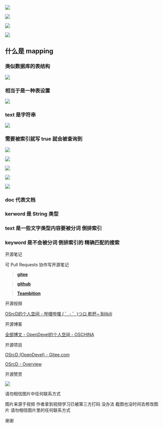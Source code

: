 ![](https://tcs.teambition.net/storage/31217341982ea33b114dcc03c21c7480a2fe?Signature=eyJhbGciOiJIUzI1NiIsInR5cCI6IkpXVCJ9.eyJBcHBJRCI6IjU5Mzc3MGZmODM5NjMyMDAyZTAzNThmMSIsIl9hcHBJZCI6IjU5Mzc3MGZmODM5NjMyMDAyZTAzNThmMSIsIl9vcmdhbml6YXRpb25JZCI6IiIsImV4cCI6MTYxMDcwMjMxOSwiaWF0IjoxNjEwMDk3NTE5LCJyZXNvdXJjZSI6Ii9zdG9yYWdlLzMxMjE3MzQxOTgyZWEzM2IxMTRkY2MwM2MyMWM3NDgwYTJmZSJ9.sxmnLNo5TAWZdRyJULXfmFHEnPcUQX38OpV_lCr27c8&download=2020-09-17%20174441.png "")

![](https://tcs.teambition.net/storage/31214b2da6b54c77d4c889a004e9b5be7cb7?Signature=eyJhbGciOiJIUzI1NiIsInR5cCI6IkpXVCJ9.eyJBcHBJRCI6IjU5Mzc3MGZmODM5NjMyMDAyZTAzNThmMSIsIl9hcHBJZCI6IjU5Mzc3MGZmODM5NjMyMDAyZTAzNThmMSIsIl9vcmdhbml6YXRpb25JZCI6IiIsImV4cCI6MTYxMDcwMjMxOSwiaWF0IjoxNjEwMDk3NTE5LCJyZXNvdXJjZSI6Ii9zdG9yYWdlLzMxMjE0YjJkYTZiNTRjNzdkNGM4ODlhMDA0ZTliNWJlN2NiNyJ9.rPnAsmBaDnXvIVsPSGkBl5gyRIR14p-3byxu9JPOhsI&download=image.png "")

![](https://tcs.teambition.net/storage/3121c2ee7b5685a5d77e125bb945b15ae1da?Signature=eyJhbGciOiJIUzI1NiIsInR5cCI6IkpXVCJ9.eyJBcHBJRCI6IjU5Mzc3MGZmODM5NjMyMDAyZTAzNThmMSIsIl9hcHBJZCI6IjU5Mzc3MGZmODM5NjMyMDAyZTAzNThmMSIsIl9vcmdhbml6YXRpb25JZCI6IiIsImV4cCI6MTYxMDcwMjMxOSwiaWF0IjoxNjEwMDk3NTE5LCJyZXNvdXJjZSI6Ii9zdG9yYWdlLzMxMjFjMmVlN2I1Njg1YTVkNzdlMTI1YmI5NDViMTVhZTFkYSJ9.kLVgKQV8EyxKCKkyXcuMINELtjwsEpz6UyxyMpbu8CE&download=image.png "")

![](https://tcs.teambition.net/storage/312137c1e40d8ca1b44376d17912c3891c21?Signature=eyJhbGciOiJIUzI1NiIsInR5cCI6IkpXVCJ9.eyJBcHBJRCI6IjU5Mzc3MGZmODM5NjMyMDAyZTAzNThmMSIsIl9hcHBJZCI6IjU5Mzc3MGZmODM5NjMyMDAyZTAzNThmMSIsIl9vcmdhbml6YXRpb25JZCI6IiIsImV4cCI6MTYxMDcwMjMxOSwiaWF0IjoxNjEwMDk3NTE5LCJyZXNvdXJjZSI6Ii9zdG9yYWdlLzMxMjEzN2MxZTQwZDhjYTFiNDQzNzZkMTc5MTJjMzg5MWMyMSJ9.Os1sLAWomCDwBUPCEApBmhnBxj2yEcVUnopdwK6LvnQ&download=image.png "")

## 什么是 mapping

### 类似数据库的表结构

![](https://tcs.teambition.net/storage/3121e42a461287d48aaafa35c59ae126dbb2?Signature=eyJhbGciOiJIUzI1NiIsInR5cCI6IkpXVCJ9.eyJBcHBJRCI6IjU5Mzc3MGZmODM5NjMyMDAyZTAzNThmMSIsIl9hcHBJZCI6IjU5Mzc3MGZmODM5NjMyMDAyZTAzNThmMSIsIl9vcmdhbml6YXRpb25JZCI6IiIsImV4cCI6MTYxMDcwMjMxOSwiaWF0IjoxNjEwMDk3NTE5LCJyZXNvdXJjZSI6Ii9zdG9yYWdlLzMxMjFlNDJhNDYxMjg3ZDQ4YWFhZmEzNWM1OWFlMTI2ZGJiMiJ9.0-6l49pGxk4DA89nPViP7bwnpiZ2y7XboeveYOhb7wE&download=image.png "")

### 相当于是一种表设置

![](https://tcs.teambition.net/storage/312176b9ec3f71900f20a47422a7224d08c3?Signature=eyJhbGciOiJIUzI1NiIsInR5cCI6IkpXVCJ9.eyJBcHBJRCI6IjU5Mzc3MGZmODM5NjMyMDAyZTAzNThmMSIsIl9hcHBJZCI6IjU5Mzc3MGZmODM5NjMyMDAyZTAzNThmMSIsIl9vcmdhbml6YXRpb25JZCI6IiIsImV4cCI6MTYxMDcwMjMxOSwiaWF0IjoxNjEwMDk3NTE5LCJyZXNvdXJjZSI6Ii9zdG9yYWdlLzMxMjE3NmI5ZWMzZjcxOTAwZjIwYTQ3NDIyYTcyMjRkMDhjMyJ9.ZIIIqHXCsbL7AyCHGERvQPO1kF2rX3YPWEZJ1nB7P5g&download=image.png "")

### text 是字符串

![](https://tcs.teambition.net/storage/312100f1a0e23e94dffac3094ab5fa817bb0?Signature=eyJhbGciOiJIUzI1NiIsInR5cCI6IkpXVCJ9.eyJBcHBJRCI6IjU5Mzc3MGZmODM5NjMyMDAyZTAzNThmMSIsIl9hcHBJZCI6IjU5Mzc3MGZmODM5NjMyMDAyZTAzNThmMSIsIl9vcmdhbml6YXRpb25JZCI6IiIsImV4cCI6MTYxMDcwMjMxOSwiaWF0IjoxNjEwMDk3NTE5LCJyZXNvdXJjZSI6Ii9zdG9yYWdlLzMxMjEwMGYxYTBlMjNlOTRkZmZhYzMwOTRhYjVmYTgxN2JiMCJ9.4MMH82uOvIiFDP4zFtdXtQUloklzFgY9p4rzQdIma3o&download=image.png "")

### 需要被索引就写 true 就会被查询到

![](https://tcs.teambition.net/storage/3121276dd35eed89b286d7ea28fa1e796194?Signature=eyJhbGciOiJIUzI1NiIsInR5cCI6IkpXVCJ9.eyJBcHBJRCI6IjU5Mzc3MGZmODM5NjMyMDAyZTAzNThmMSIsIl9hcHBJZCI6IjU5Mzc3MGZmODM5NjMyMDAyZTAzNThmMSIsIl9vcmdhbml6YXRpb25JZCI6IiIsImV4cCI6MTYxMDcwMjMxOSwiaWF0IjoxNjEwMDk3NTE5LCJyZXNvdXJjZSI6Ii9zdG9yYWdlLzMxMjEyNzZkZDM1ZWVkODliMjg2ZDdlYTI4ZmExZTc5NjE5NCJ9.f6ldMrtbB9Ryc47j5e8AwLn1_Fuvr3MY9WbJZnSUoYA&download=image.png "")

![](https://tcs.teambition.net/storage/31213ca9e73c775cf832bfa836dc04e0c8da?Signature=eyJhbGciOiJIUzI1NiIsInR5cCI6IkpXVCJ9.eyJBcHBJRCI6IjU5Mzc3MGZmODM5NjMyMDAyZTAzNThmMSIsIl9hcHBJZCI6IjU5Mzc3MGZmODM5NjMyMDAyZTAzNThmMSIsIl9vcmdhbml6YXRpb25JZCI6IiIsImV4cCI6MTYxMDcwMjMxOSwiaWF0IjoxNjEwMDk3NTE5LCJyZXNvdXJjZSI6Ii9zdG9yYWdlLzMxMjEzY2E5ZTczYzc3NWNmODMyYmZhODM2ZGMwNGUwYzhkYSJ9.hQooaZVaI-v6OpPnHQV4k8xBzv5ZkQCOL3wXPzr56Wk&download=image.png "")

![](https://tcs.teambition.net/storage/3121b81744e0cef3b793b431e1f1f1270ad9?Signature=eyJhbGciOiJIUzI1NiIsInR5cCI6IkpXVCJ9.eyJBcHBJRCI6IjU5Mzc3MGZmODM5NjMyMDAyZTAzNThmMSIsIl9hcHBJZCI6IjU5Mzc3MGZmODM5NjMyMDAyZTAzNThmMSIsIl9vcmdhbml6YXRpb25JZCI6IiIsImV4cCI6MTYxMDcwMjMxOSwiaWF0IjoxNjEwMDk3NTE5LCJyZXNvdXJjZSI6Ii9zdG9yYWdlLzMxMjFiODE3NDRlMGNlZjNiNzkzYjQzMWUxZjFmMTI3MGFkOSJ9.5kDRhs0DRHJgNxhD0Tmw_Oeh6FftRpQ_pOktnMVY0p4&download=image.png "")

![](https://tcs.teambition.net/storage/3121a5017aefb11101ead0967cbe11295f67?Signature=eyJhbGciOiJIUzI1NiIsInR5cCI6IkpXVCJ9.eyJBcHBJRCI6IjU5Mzc3MGZmODM5NjMyMDAyZTAzNThmMSIsIl9hcHBJZCI6IjU5Mzc3MGZmODM5NjMyMDAyZTAzNThmMSIsIl9vcmdhbml6YXRpb25JZCI6IiIsImV4cCI6MTYxMDcwMjMxOSwiaWF0IjoxNjEwMDk3NTE5LCJyZXNvdXJjZSI6Ii9zdG9yYWdlLzMxMjFhNTAxN2FlZmIxMTEwMWVhZDA5NjdjYmUxMTI5NWY2NyJ9.YzbtFC6C_Qoun4A3I1jTvz2gsBK3f3PQvzCuxiwjl20&download=image.png "")

![](https://tcs.teambition.net/storage/3121b9105b83840782f6ce006b3623bd466c?Signature=eyJhbGciOiJIUzI1NiIsInR5cCI6IkpXVCJ9.eyJBcHBJRCI6IjU5Mzc3MGZmODM5NjMyMDAyZTAzNThmMSIsIl9hcHBJZCI6IjU5Mzc3MGZmODM5NjMyMDAyZTAzNThmMSIsIl9vcmdhbml6YXRpb25JZCI6IiIsImV4cCI6MTYxMDcwMjMxOSwiaWF0IjoxNjEwMDk3NTE5LCJyZXNvdXJjZSI6Ii9zdG9yYWdlLzMxMjFiOTEwNWI4Mzg0MDc4MmY2Y2UwMDZiMzYyM2JkNDY2YyJ9.JeVphTDPWO581CjxR3j2agqvbKTj90zvCIXc3i-wRu8&download=image.png "")

### doc 代表文档

### kerword 是 String 类型



### text 是一些文字类型内容要被分词 倒排索引

### keyword 是不会被分词 倒排索引的 精确匹配的搜索



开源笔记

可 Pull Requests 协作写开源笔记

> [__gitee__](https://gitee.com/opendevel/java-for-linux)

> [__github__](https://github.com/OSrcD/java-for-linux)

> [__Teambition__](https://tburl.in/lPhmsyaa)

开源视频

[OSrcD的个人空间 - 哔哩哔哩 ( ゜- ゜)つロ 乾杯~ Bilibili](https://space.bilibili.com/77266754)

开源博客

[全部博文 - OpenDevel的个人空间 - OSCHINA](https://my.oschina.net/u/4675154?tab=newest&catalogId=0)

开源项目

[OSrcD (OpenDevel) - Gitee.com](https://gitee.com/OpenDevel)

[OSrcD - Overview](https://github.com/OSrcD)

开源赞赏

![](https://tcs.teambition.net/storage/3121aed56e96d914e1046f3b498b493ce232?Signature=eyJhbGciOiJIUzI1NiIsInR5cCI6IkpXVCJ9.eyJBcHBJRCI6IjU5Mzc3MGZmODM5NjMyMDAyZTAzNThmMSIsIl9hcHBJZCI6IjU5Mzc3MGZmODM5NjMyMDAyZTAzNThmMSIsIl9vcmdhbml6YXRpb25JZCI6IiIsImV4cCI6MTYxMDcwMjMxOSwiaWF0IjoxNjEwMDk3NTE5LCJyZXNvdXJjZSI6Ii9zdG9yYWdlLzMxMjFhZWQ1NmU5NmQ5MTRlMTA0NmYzYjQ5OGI0OTNjZTIzMiJ9.B8b7JkXTVW4VDxm-lc1vcOucn8MlIaWD63YVva-s46E&download=image.png "")

请勿相信图片中任何联系方式

图片来源于视频 作者拿到视频学习已被第三方打码 没办法 截图也没时间去修改图片 请勿相信图片里的任何联系方式

谢谢